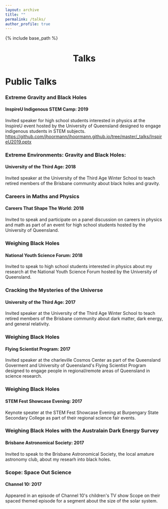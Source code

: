 ```yaml
---
layout: archive
title: ""
permalink: /talks/
author_profile: true
---
```


{% include base_path %}
<h1 style="text-align: center;" markdown="1">Talks</h1>

# Public Talks

### Extreme Gravity and Black Holes
#### InspireU Indigenous STEM Camp: 2019
Invited speaker for high school students interested in physics at the InspireU event hosted by the University of Queensland designed to engage indigenous students in STEM subjects.
https://github.com/jhoormann/jhoormann.github.io/tree/master/_talks/InspireU2019.pptx

### Extreme Environments: Gravity and Black Holes: 
#### University of the Third Age: 2018
Invited speaker at the University of the Third Age Winter School to teach retired members of the Brisbane community about black holes and gravity.

### Careers in Maths and Physics
#### Careers That Shape The World: 2018
Invited to speak and participate on a panel discussion on careers in physics and math as part of an event for high school students hosted by the University of Queensland.

### Weighing Black Holes
#### National Youth Science Forum: 2018
Invited to speak to high school students interested in physics about my research at the National Youth Science Forum hosted by the University of Queensland.

### Cracking the Mysteries of the Universe
#### University of the Third Age: 2017
Invited speaker at the University of the Third Age Winter School to teach retired members of the Brisbane community about dark matter, dark energy, and general relativity.

### Weighing Black Holes
#### Flying Scientist Program: 2017
Invited speaker at the charleville Cosmos Center as part of the Queensland Goverment and University of Queensland's Flying Scientist Program designed to engage people in regional/remote areas of Queensland in science research.

### Weighing Black Holes
#### STEM Fest Showcase Evening: 2017
Keynote speater at the STEM Fest Showcase Evening at Burpengary State Secondary College as part of their regional science fair events.

### Weighing Black Holes with the Australain Dark Energy Survey
#### Brisbane Astronomical Society: 2017
Invited to speak to the Brisbane Astronomical Society, the local amature astronomy club, about my researh into black holes.

### Scope: Space Out Science
#### Channel 10: 2017
Appeared in an episode of Channel 10's children's TV show Scope on their spaced themed episode for a segment about the size of the solar system.

